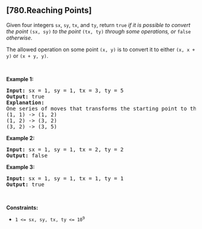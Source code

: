 ## [780.Reaching Points]
<p>Given four integers <code>sx</code>, <code>sy</code>, <code>tx</code>, and <code>ty</code>, return <code>true</code><em> if it is possible to convert the point </em><code>(sx, sy)</code><em> to the point </em><code>(tx, ty)</code> <em>through some operations</em><em>, or </em><code>false</code><em> otherwise</em>.</p>

<p>The allowed operation on some point <code>(x, y)</code> is to convert it to either <code>(x, x + y)</code> or <code>(x + y, y)</code>.</p>

<p>&nbsp;</p>
<p><strong class="example">Example 1:</strong></p>

<pre>
<strong>Input:</strong> sx = 1, sy = 1, tx = 3, ty = 5
<strong>Output:</strong> true
<strong>Explanation:</strong>
One series of moves that transforms the starting point to the target is:
(1, 1) -&gt; (1, 2)
(1, 2) -&gt; (3, 2)
(3, 2) -&gt; (3, 5)
</pre>

<p><strong class="example">Example 2:</strong></p>

<pre>
<strong>Input:</strong> sx = 1, sy = 1, tx = 2, ty = 2
<strong>Output:</strong> false
</pre>

<p><strong class="example">Example 3:</strong></p>

<pre>
<strong>Input:</strong> sx = 1, sy = 1, tx = 1, ty = 1
<strong>Output:</strong> true
</pre>

<p>&nbsp;</p>
<p><strong>Constraints:</strong></p>

<ul>
	<li><code>1 &lt;= sx, sy, tx, ty &lt;= 10<sup>9</sup></code></li>
</ul>
